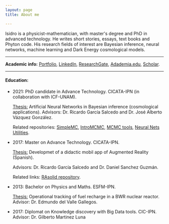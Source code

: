 ```yaml
---
layout: page
title: About me

---
```



Isidro is a physicist-mathematician, with master's degree and PhD in advanced technology. He writes short stories, essays, text books and Phyton code. His research fields of interest are Bayesian inference, neural networks, machine learning and Dark Energy cosmological models.

-------------------------------------------------------------
**Academic info:** [Portfolio](portfolio.md), [LinkedIn](https://www.linkedin.com/in/isidro-gomez-vargas/), [ResearchGate](https://www.researchgate.net/profile/Isidro_Gomez-Vargas2), [Adademia.edu](https://ipn.academia.edu/IsidroGómezVargas), [Scholar](https://scholar.google.com.mx/citations?user=c9OLfMcAAAAJ&hl=es).

--------

####	Education:

- 2021: PhD candidate in Advance Technology. CICATA-IPN (in collaboration with ICF-UNAM).

	[Thesis:](phdthesis.com) Artificial Neural Networks in Bayesian inference (cosmological applications). Advisors: Dr. Ricardo García Salcedo and Dr. José Alberto Vázquez González.
    
	Related repositories: [SimpleMC](https://github.com/ja-vazquez/SimpleMC), [IntroMCMC](https://github.com/igomezv/IntroMCMC), [MCMC tools](https://github.com/igomezv/mcmcTools),  [Neural Nets Utilities](https://github.com/igomezv/neural_nets_utilities).


- 	2017: Master on Advance Technology. CICATA-IPN.

	[Thesis:](https://www.academia.edu/35480448/Dise%C3%B1o_y_desarrollo_de_una_aplicaci%C3%B3n_para_dispositivos_m%C3%B3viles_de_realidad_aumentada) Developmet of a didactic mobil app of Augmented Reality (Spanish). 

	Advisors: Dr. Ricardo García Salcedo and Dr. Daniel Sanchez Guzmán.
    
	Related links:  [RAsolid repository](https://github.com/igomezv/RAsolidsrev).
        
-	2013: Bachelor on Physics and Maths. ESFM-IPN.

	[Thesis:](href=https://www.academia.edu/35480399/Seguimiento_operacional_de_una_recarga_de_combustible_de_un_reactor_BWR_con_SIMULATE_3) Operational tracking of fuel recharge in a BWR nuclear reactor. Advisor: Dr. Edmundo del Valle Gallegos.
    

- 	2017: Diplomat on Knowledge discovery with Big Data tools. CIC-IPN. Advisor: Dr. Gilberto Martinez Luna
<!--stackedit_data:
eyJoaXN0b3J5IjpbLTExNzUzMDU5MjUsNTcyMjkzNTA1XX0=
-->